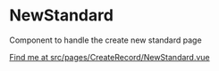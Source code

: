 # NewStandard

Component to handle the create new standard page

[Find me at src/pages/CreateRecord/NewStandard.vue](https://github.com/FAIRsharing/fairsharing.github.io/tree/moreWorkflowTest/src/pages/CreateRecord/NewStandard.vue)
